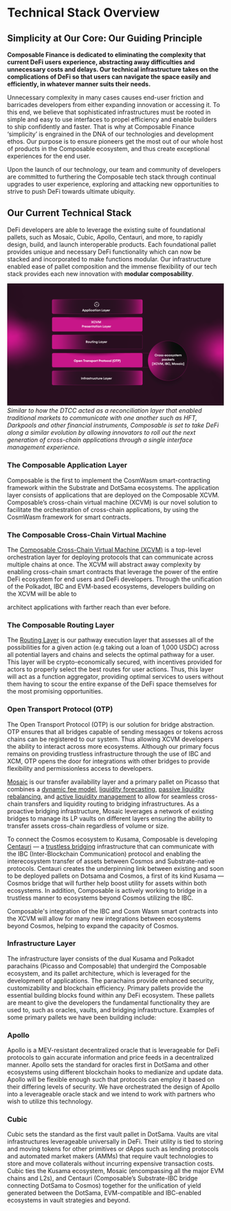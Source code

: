 # Technical Stack Overview

## Simplicity at Our Core: Our Guiding Principle

**Composable Finance is dedicated to eliminating the complexity that current DeFi users experience, abstracting 
away difficulties and unnecessary costs and delays. 
Our technical infrastructure takes on the complications of DeFi so that users can navigate the space easily and 
efficiently, in whatever manner suits their needs.**

Unnecessary complexity in many cases causes end-user friction and barricades developers from either expanding 
innovation or accessing it. 
To this end, we believe that sophisticated infrastructures must be rooted in simple and easy to use interfaces to propel 
efficiency and enable builders to ship confidently and faster. 
That is why at Composable Finance ‘simplicity’ is engrained in the DNA of our technologies and development ethos. 
Our purpose is to ensure pioneers get the most out of our whole host of products in the Composable ecosystem, 
and thus create exceptional experiences for the end user.

Upon the launch of our technology, our team and community of developers are committed to furthering the Composable 
tech stack
through continual upgrades to user experience, exploring and attacking new opportunities to strive to push DeFi towards
ultimate ubiquity.


## Our Current Technical Stack

DeFi developers are able to leverage the existing suite of foundational pallets, such as Mosaic, Cubic, Apollo, 
Centauri, and more, to rapidly design, build, and launch interoperable products. 
Each foundational pallet provides unique and necessary DeFi functionality which can now be stacked and incorporated to 
make functions modular. Our infrastructure enabled ease of pallet composition and the immense flexibility of our tech 
stack provides each new innovation with **modular composability**.


![technical_stack_overview](../../static/img/techstack/composable-technical-stack.png)
*Similar to how the DTCC acted as a reconciliation layer that enabled traditional markets to communicate with one 
another such as HFT, Darkpools and other financial instruments, 
Composable is set to take DeFi along a similar evolution by allowing innovators to roll out the next generation of 
cross-chain applications through a single interface management experience.*


### The Composable Application Layer

Composable is the first to implement the CosmWasm smart-contracting framework within the Substrate and DotSama 
ecosystems. The application layer consists of applications that are deployed on the Composable XCVM. 
Composable’s cross-chain virtual machine (XCVM) is our novel solution to facilitate the orchestration of 
cross-chain applications, by using the CosmWasm framework for smart contracts.


### The Composable Cross-Chain Virtual Machine

The [Composable Cross-Chain Virtual Machine (XCVM)](./xcvm.md) is a top-level orchestration layer
for deploying protocols that can communicate across multiple chains at once.
The XCVM will abstract away complexity by enabling cross-chain smart contracts that leverage the power of the entire 
DeFi ecosystem for end users and DeFi developers. 
Through the unification of the Polkadot, IBC and EVM-based ecosystems, developers building on the XCVM will be able to 

architect applications with farther reach than ever before.

### The Composable Routing Layer

The [Routing Layer](./xcvm/routing-layer.md) is our pathway execution layer that assesses all of 
the possibilities for a given action (e.g taking out a loan of 1,000 USDC) across all potential layers and chains and 
selects the optimal pathway for a user. This layer will be crypto-economically secured, with incentives provided for 
actors to properly select the best routes for user actions. Thus, this layer will act as a function aggregator, 
providing optimal services to users without them having to scour the entire expanse of the DeFi space themselves for the
most promising opportunities.


### Open Transport Protocol (OTP)

The Open Transport Protocol (OTP) is our solution for bridge abstraction. 
OTP ensures that all bridges capable of sending messages or tokens across chains can be registered to our system. 
Thus allowing XCVM developers the ability to interact across more ecosystems. 
Although our primary focus remains on providing trustless infrastructure through the use of IBC and XCM, 
OTP opens the door for integrations with other bridges to provide flexibility and permissionless access to developers.

[Mosaic](./mosaic-overview.md) is our transfer availability layer and a primary pallet on Picasso that combines a 
[dynamic fee model](./mosaic/dynamic-fee-model.md), [liquidity forecasting](./mosaic/liquidity-forecasting.md), 
[passive liquidity rebalancing](./mosaic/passive-liquidity-rebalancing.md), and 
[active liquidity management](./mosaic/active-liquidity-management.md) to allow for seamless cross-chain transfers and 
liquidity routing to bridging infrastructures. As a proactive bridging infrastructure, Mosaic leverages a network of 
existing bridges to manage its LP vaults on different layers ensuring the ability to transfer assets cross-chain 
regardless of volume or size.

To connect the Cosmos ecosystem to Kusama, Composable is developing [Centauri](./centauri-overview.md) — a 
[trustless bridging](https://medium.com/composable-finance/trustless-bridging-438a6e5c917a) 
infrastructure that can communicate with the IBC (Inter-Blockchain Communication) protocol and enabling the 
interecosystem transfer of assets between Cosmos and Substrate-native protocols. Centauri creates the underpinning link
between existing and soon to be deployed pallets on Dotsama and Cosmos, a first of its kind Kusama — Cosmos bridge that
will further help boost utility for assets within both ecosystems. 
In addition, Composable is actively working to bridge in a trustless manner to ecosystems beyond Cosmos utilizing the 
IBC.

Composable's integration of the IBC and Cosm Wasm smart contracts into the XCVM will allow for many new integrations 
between ecosystems beyond Cosmos, helping to expand the capacity of Cosmos.


### Infrastructure Layer

The infrastructure layer consists of the dual Kusama and Polkadot parachains (Picasso and Composable) that undergird 
the Composable ecosystem, and its pallet architecture, which is leveraged for the development of applications. 
The parachains provide enhanced security, customizability and blockchain efficiency.
Primary pallets provide the essential building blocks found within any DeFi ecosystem. 
These pallets are meant to give the developers the fundamental functionality they are used to, such as oracles, vaults, 
and bridging infrastructure.
Examples of some primary pallets we have been building include:


### Apollo

Apollo is a MEV-resistant decentralized oracle that is leverageable for DeFi protocols to gain accurate information and 
price feeds in a decentralized manner. 
Apollo sets the standard for oracles first in DotSama and other ecosystems using different blockchain hooks to medianize
and update data. 
Apollo will be flexible enough such that protocols can employ it based on their differing levels of security. 
We have orchestrated the design of Apollo into a leverageable oracle stack and we intend to work with partners who wish 
to utilize this technology.


### Cubic

Cubic sets the standard as the first vault pallet in DotSama. Vaults are vital infrastructures leverageable universally
in DeFi. Their utility is tied to storing and moving tokens for other primitives or dApps such as lending protocols and 
automated market makers (AMMs) that require vault technologies to store and move collaterals without incurring expensive 
transaction costs. Cubic ties the Kusama ecosystem, Mosaic (encompassing all the major EVM chains and L2s), 
and Centauri (Composable’s Substrate-IBC bridge connecting DotSama to Cosmos) together for the unification of yield 
generated between the DotSama, EVM-compatible and IBC-enabled ecosystems in vault strategies and beyond.